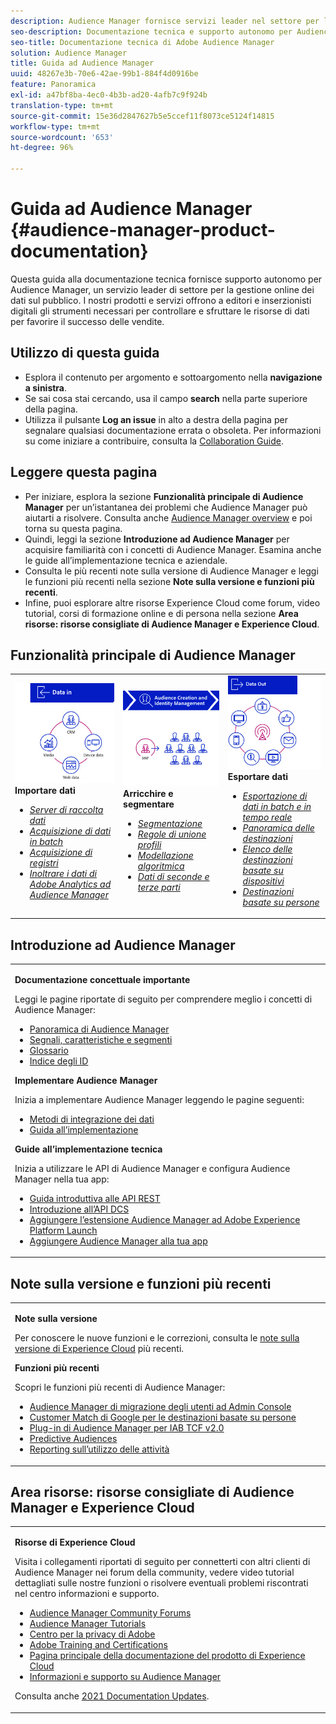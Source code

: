 ```yaml
---
description: Audience Manager fornisce servizi leader nel settore per la gestione online di dati sul pubblico. I nostri prodotti e servizi offrono a editori e inserzionisti digitali gli strumenti necessari per controllare e sfruttare le risorse di dati per favorire il successo delle vendite.
seo-description: Documentazione tecnica e supporto autonomo per Audience Manager (AAM). AAM offre servizi leader di settore per la gestione online dei dati sul pubblico e fornisce agli inserzionisti e agli editori digitali gli strumenti necessari per controllare e sfruttare le risorse di dati per favorire il successo delle vendite.
seo-title: Documentazione tecnica di Adobe Audience Manager
solution: Audience Manager
title: Guida ad Audience Manager
uuid: 48267e3b-70e6-42ae-99b1-884f4d0916be
feature: Panoramica
exl-id: a47bf8ba-4ec0-4b3b-ad20-4afb7c9f924b
translation-type: tm+mt
source-git-commit: 15e36d2847627b5e5ccef11f8073ce5124f14815
workflow-type: tm+mt
source-wordcount: '653'
ht-degree: 96%

---
```


# Guida ad Audience Manager {#audience-manager-product-documentation}

Questa guida alla documentazione tecnica fornisce supporto autonomo per Audience Manager, un servizio leader di settore per la gestione online dei dati sul pubblico. I nostri prodotti e servizi offrono a editori e inserzionisti digitali gli strumenti necessari per controllare e sfruttare le risorse di dati per favorire il successo delle vendite.

## Utilizzo di questa guida

* Esplora il contenuto per argomento e sottoargomento nella **navigazione a sinistra**.
* Se sai cosa stai cercando, usa il campo **search** nella parte superiore della pagina.
* Utilizza il pulsante **Log an issue** in alto a destra della pagina per segnalare qualsiasi documentazione errata o obsoleta. Per informazioni su come iniziare a contribuire, consulta la [Collaboration Guide](https://docs.adobe.com/content/help/en/contributor/contributor-guide/introduction.html).

## Leggere questa pagina

* Per iniziare, esplora la sezione **Funzionalità principale di Audience Manager** per un’istantanea dei problemi che Audience Manager può aiutarti a risolvere. Consulta anche [Audience Manager overview](/help/using/overview/aam-overview.md) e poi torna su questa pagina.
* Quindi, leggi la sezione **Introduzione ad Audience Manager** per acquisire familiarità con i concetti di Audience Manager. Esamina anche le guide all’implementazione tecnica e aziendale.
* Consulta le più recenti note sulla versione di Audience Manager e leggi le funzioni più recenti nella sezione **Note sulla versione e funzioni più recenti**.
* Infine, puoi esplorare altre risorse Experience Cloud come forum, video tutorial, corsi di formazione online e di persona nella sezione **Area risorse: risorse consigliate di Audience Manager e Experience Cloud**.

## Funzionalità principale di Audience Manager

<table style="table-layout:fixed">
   <td>
      <img alt="Ingresso dati" src="/help/using/overview/assets/data-in.png"/>
      <div>
         <b>Importare dati</b>
      </div>
      <p>
         <em><ul><li><a href="/help/using/api/dcs-intro/dcs-api-reference/dcs-api-reference-overview.md">Server di raccolta dati</a></li><li><a href="/help/using/integration/sending-audience-data/batch-data-transfer-explained/batch-data-transfer-overview.md">Acquisizione di dati in batch</a></li><li><a href="/help/using/reporting/audience-optimization-reports/metadata-files-intro/metadata-files-intro.md">Acquisizione di registri</a></li><li><a href="/help/using/integration/integration-other-solutions/audience-management-module.md">Inoltrare i dati di Adobe Analytics ad Audience Manager</a></li></ul></em>
      <p>
   </td>
   <td>
      <img alt="Arricchire e segmentare" src="/help/using/overview/assets/enrich-segment.png"/>
      <div>
         <b>Arricchire e segmentare</b>
      </div>
      <p>
       <em><ul><li><a href="/help/using/features/segments/segments-purpose.md">Segmentazione</a></li><li><a href="/help/using/features/profile-merge-rules/merge-rules-overview.md">Regole di unione profili</a></li><li><a href="/help/using/features/algorithmic-models/understanding-models.md">Modellazione algoritmica</a></li><li><a href="/help/using/overview/data-types-collected.md">Dati di seconde e terze parti</a></li></ul></em>
      <p>
   </td>
   <td>
      <img alt="Uscita dati" src="/help/using/overview/assets/data-out.png"/>
      </a>
      <div>
         <b>Esportare dati</b>
      </div>
      <p>
      <p>
         <em><ul><li><a href="/help/using/integration/receiving-audience-data/receiving-audience-data-overview.md">Esportazione di dati in batch e in tempo reale</a></li><li><a href="/help/using/features/destinations/destinations.md">Panoramica delle destinazioni</a></li><li><a href="/help/using/features/destinations/device-based-destinations-list.md">Elenco delle destinazioni basate su dispositivi</a></li><li><a href="/help/using/features/destinations/people-based-destinations-overview.md">Destinazioni basate su persone</a></li></ul></em> 
      <p>
      <p>
   </td>
</table>


## Introduzione ad Audience Manager

<table> 
 <tbody> 
  <tr> 
   <td colname="col1"> <p><b>Documentazione concettuale importante</b></p>
   <p>Leggi le pagine riportate di seguito per comprendere meglio i concetti di Audience Manager: 
   <ul><li><a href="/help/using/overview/aam-overview.md"> Panoramica di Audience Manager</a></li><li><a href="/help/using/reference/signal-trait-segment.md">Segnali, caratteristiche e segmenti</a></li><li><a href="/help/using/reference/aam-glossary.md"> Glossario</a> </li><li><a href="/help/using/reference/ids-in-aam.md">Indice degli ID</a></li></ul></p>

<p><b>Implementare Audience Manager</b></p>
   <p> Inizia a implementare Audience Manager leggendo le pagine seguenti:
     <ul>
     <li><a href="/help/using/integration/data-integration-methods.md">Metodi di integrazione dei dati</a></li>
     <li><a href="/help/using/integration/implement-audience-manager.md">Guida all’implementazione</a></li>
     </ul> </p>

<p> <b>Guide all’implementazione tecnica</b> </p> <p>Inizia a utilizzare le API di Audience Manager e configura Audience Manager nella tua app:</p> <p> 
     <ul id="ul_47C012F6AB3E4B73BA357027F4D15369">
     <li><a href="/help/using/api/rest-api-main/aam-api-getting-started.md">Guida introduttiva alle API REST</a></li>
     <li><a href="/help/using/api/dcs-intro/dcs-event-calls/dcs-event-calls.md">Introduzione all’API DCS</a></li>
     <li><a href="https://docs.adobe.com/content/help/it-IT/launch/using/extensions-ref/adobe-extension/adobe-audience-manager-extension.html">Aggiungere l’estensione Audience Manager ad Adobe Experience Platform Launch</a></li>
    <li><a href="https://aep-sdks.gitbook.io/docs/using-mobile-extensions/adobe-audience-manager">Aggiungere Audience Manager alla tua app</a></li>
     </ul> </p>
    </td>

</tr> 
 </tbody> 
</table>

<!--

<table> 
 <tbody> 
  <tr> 
   <td colname="col1"> <p><b>Important Conceptual Documentation</b></p>
   <p>Read the pages below for a deeper understanding of Audience Manager concepts: 
   <ul><li><a href="https://docs.adobe.com/content/help/en/audience-manager/user-guide/overview/aam-overview.html"> Audience Manager Overview</a></li><li><a href="https://docs.adobe.com/help/en/audience-manager/user-guide/reference/aam-glossary.html"> Glossary</a> </li><li><a href="https://docs.adobe.com/content/help/en/audience-manager/user-guide/reference/ids-in-aam.html">Index of IDs</a></li><li><a href="https://docs.adobe.com/help/en/audience-manager/user-guide/reference/signal-trait-segment.html">Signals, Traits, and Segments</a></li></ul></p>
   <br>&nbsp;
   <p><b>Implement Audience Manager</b></p>
   <p> Get started with implementing Audience Manager by reading the pages below:
     <ul>
     <li><a href="https://docs.adobe.com/content/help/en/audience-manager/user-guide/implementation-integration-guides/data-integration-methods.html">Data Integration Methods</a></li>
     <li><a href="https://docs.adobe.com/content/help/en/audience-manager/user-guide/implementation-integration-guides/implement-audience-manager.html">Implementation Guide</a></li>
     </ul> </p>
     <br>&nbsp;
   <p> <b>Technical Implementation Guides</b> </p> <p>Get started with Audience Manager APIs and set up Audience Manager in your app:</p> <p> 
     <ul id="ul_47C012F6AB3E4B73BA357027F4D15369">
     <li><a href="https://docs.adobe.com/content/help/en/audience-manager/user-guide/api-and-sdk-code/rest-apis/aam-api-getting-started.html">Getting Started with REST APIs</a></li>
     <li><a href="https://docs.adobe.com/content/help/en/audience-manager/user-guide/api-and-sdk-code/dcs/dcs-event-calls/dcs-event-calls.html">Get started with the DCS API</a></li>
     <li><a href="https://docs.adobe.com/content/help/en/launch/using/extensions-ref/adobe-extension/adobe-audience-manager-extension.html">Add the Audience Manager extension to Adobe Experience Platform Launch</a></li>
    <li><a href="https://aep-sdks.gitbook.io/docs/using-mobile-extensions/adobe-audience-manager">Add Audience Manager to your app</a></li>
     </ul> </p>
    </td>
   <td colname="col2">  <p> <b>Collaborative Documentation</b> </p>
     <p>We welcome contributions to our documentation from all our readers. See the <a href="https://docs.adobe.com/content/help/en/contributor/contributor-guide/introduction.html">Collaboration Guide Overview</a> to learn how to start contributing.</p>
   <br>&nbsp;
   <p> <b>Release Notes</b> </p> <p> 
     See the latest <a href="https://docs.adobe.com/content/help/en/release-notes/experience-cloud/current.html" format="https" scope="external"> Experience Cloud Release Notes</a> for new features and fixes.</p> <br>&nbsp;
     <p> <b>Experience Cloud Resources</b> </p> <p> 
     <ul id="ul_E30EC96BDC624B5591F0470D430B7F41"> 
      <li id="li_F3A5CCFAE0F247CEB41A03CA8E03106B"><a href="https://forums.adobe.com/community/experience-cloud/analytics-cloud/audience-manager" format="https" scope="external"> Audience Manager Community Forums</a> </li>
      <li><a href="https://docs.adobe.com/content/help/en/audience-manager-learn/tutorials/overview.html" format="http" scope="external"> Audience Manager Tutorials</a> </li> 
      <li id="li_1737D63307024F26B1F967621613A5AC"><a href="https://www.adobe.com/privacy.html" format="http" scope="external"> Adobe Privacy Center</a> </li>  
      <li id="li_1938F7044F544481A6CC0F45CC22B80A"> <a href="https://helpx.adobe.com/learning.html?promoid=KAUDK" scope="external" format="http"> Adobe Training and Certifications</a> </li> 
      <li id="li_C71459E0D1464C05B8B9387C43541F17"> <a href="https://helpx.adobe.com/support/experience-cloud.html" scope="external" format="https">Experience Cloud Product Documentation Home</a> </li> 
      <li id="li_0DB1997FEB87484EBC07E03FD40AA39F"><a href="https://helpx.adobe.com/support/audience-manager.html" format="https" scope="external"> Audience Manager Learn &amp; Support</a> </li> 
     </ul> </p> 
     <br>&nbsp;
     <p>See also, <a href="https://docs.adobe.com/content/help/en/audience-manager/user-guide/documentation-updates/docs-2020.html"> 2020 Documentation Updates</a>. </p> </td>
  </tr> 
 </tbody> 
</table>

-->

## Note sulla versione e funzioni più recenti

<table> 
 <tbody> 
  <tr> 
   <td> <p> <b>Note sulla versione</b> </p> <p> 
     Per conoscere le nuove funzioni e le correzioni, consulta le <a href="https://docs.adobe.com/content/help/it-IT/release-notes/experience-cloud/current.html" format="https" scope="external">note sulla versione di Experience Cloud</a> più recenti.</p> 
     <p> <b>Funzioni più recenti</b> </p> <p> 
     Scopri le funzioni più recenti di Audience Manager:</p>
     <p><ul><li><a href="/help/using/docs-updates/docs-2021.md">Audience Manager di migrazione degli utenti ad Admin Console</a></li><li><a href="/help/using/features/destinations/people-based-destinations-prerequisites.md">Customer Match di Google per le destinazioni basate su persone</a></li><li><a href="/help/using/overview/data-security-and-privacy/aam-iab-plugin.md">Plug-in di Audience Manager per IAB TCF v2.0</a></li><li><a href="/help/using/features/algorithmic-models/predictive-audiences.md">Predictive Audiences</a></li><li><a href="/help/using/features/administration/activity-usage-reporting.md">Reporting sull’utilizzo delle attività</a></li>
     </ul></p>
    </td>
  </tr> 
 </tbody> 
</table>

<!--

**Release Notes**

See the latest [Experience Cloud Release Notes](https://docs.adobe.com/content/help/en/release-notes/experience-cloud/current.html) for new features and fixes.

<br>&nbsp;

**Latest features**

Read about the latest Audience Manager features:
* [Activity Usage Reporting](https://docs.adobe.com/content/help/en/audience-manager/user-guide/features/administration/activity-usage-reporting.html)
* [California Consumer Privacy Act (CCPA) Support and Privacy Documentation Overhaul](https://docs.adobe.com/content/help/en/audience-manager/user-guide/overview/data-privacy/data-privacy.html)
* [Intelligent Recommendations for Audience Marketplace Data, powered by Adobe Sensei](https://docs.adobe.com/content/help/en/audience-manager/user-guide/features/segments/trait-recommendations.html)
* [Profile Merge Rules Enhancements](https://docs.adobe.com/content/help/en/audience-manager/user-guide/features/profile-merge-rules/merge-rules-overview.html)
* [Bulk Management Tools Update](https://docs.adobe.com/content/help/en/audience-manager/user-guide/reference/bulk-management-tools/bulk-management-intro.html)

-->


## Area risorse: risorse consigliate di Audience Manager e Experience Cloud


<table> 
 <tbody> 
  <tr> 
   <td colname="col2"> 
     <p> <b>Risorse di Experience Cloud</b> </p>
     <p>Visita i collegamenti riportati di seguito per connetterti con altri clienti di Audience Manager nei forum della community, vedere video tutorial dettagliati sulle nostre funzioni o risolvere eventuali problemi riscontrati nel centro informazioni e supporto.</p>
     <p> 
     <ul id="ul_E30EC96BDC624B5591F0470D430B7F41"> 
      <li id="li_F3A5CCFAE0F247CEB41A03CA8E03106B"><a href="https://forums.adobe.com/community/experience-cloud/analytics-cloud/audience-manager" format="https" scope="external"> Audience Manager Community Forums</a> </li>
      <li><a href="https://docs.adobe.com/content/help/en/audience-manager-learn/tutorials/overview.html" format="http" scope="external"> Audience Manager Tutorials</a> </li> 
      <li id="li_1737D63307024F26B1F967621613A5AC"><a href="https://www.adobe.com/it/privacy.html" format="http" scope="external"> Centro per la privacy di Adobe</a> </li>  
      <li id="li_1938F7044F544481A6CC0F45CC22B80A"> <a href="https://helpx.adobe.com/learning.html?promoid=KAUDK" scope="external" format="http"> Adobe Training and Certifications</a> </li> 
      <li id="li_C71459E0D1464C05B8B9387C43541F17"> <a href="https://helpx.adobe.com/it/support/experience-cloud.html" scope="external" format="https">Pagina principale della documentazione del prodotto di Experience Cloud</a> </li> 
      <li id="li_0DB1997FEB87484EBC07E03FD40AA39F"><a href="https://helpx.adobe.com/it/support/audience-manager.html" format="https" scope="external"> Informazioni e supporto su Audience Manager</a> </li> 
     </ul> </p> 
     <p>Consulta anche <a href="https://docs.adobe.com/content/help/it-IT/audience-manager/user-guide/documentation-updates/docs-2021.html"> 2021 Documentation Updates</a>. </p> </td>
  </tr> 
 </tbody> 
</table>
